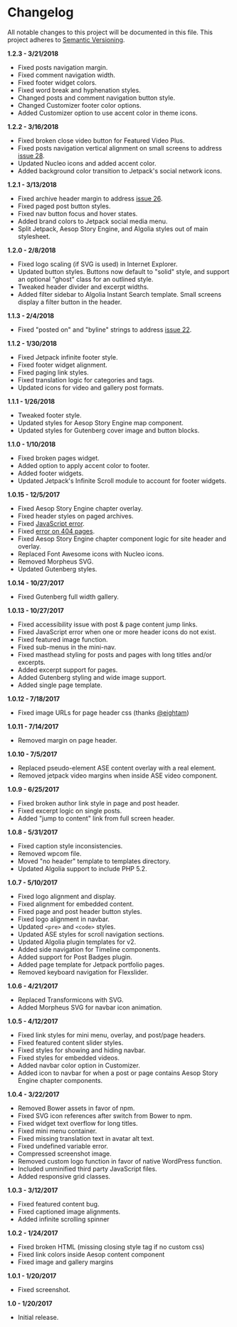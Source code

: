 # Changelog

All notable changes to this project will be documented in this file. This project adheres to [Semantic Versioning](http://semver.org/).

**1.2.3 - 3/21/2018**
- Fixed posts navigation margin.
- Fixed comment navigation width.
- Fixed footer widget colors.
- Fixed word break and hyphenation styles.
- Changed posts and comment navigation button style.
- Changed Customizer footer color options.
- Added Customizer option to use accent color in theme icons.

**1.2.2 - 3/16/2018**
- Fixed broken close video button for Featured Video Plus.
- Fixed posts navigation vertical alignment on small screens to address [issue 28](https://github.com/peiche/cover2/issues/28).
- Updated Nucleo icons and added accent color.
- Added background color transition to Jetpack's social network icons.

**1.2.1 - 3/13/2018**
- Fixed archive header margin to address [issue 26](https://github.com/peiche/cover2/issues/26).
- Fixed paged post button styles.
- Fixed nav button focus and hover states.
- Added brand colors to Jetpack social media menu.
- Split Jetpack, Aesop Story Engine, and Algolia styles out of main stylesheet.

**1.2.0 - 2/8/2018**
- Fixed logo scaling (if SVG is used) in Internet Explorer.
- Updated button styles. Buttons now default to "solid" style, and support an optional "ghost" class for an outlined style.
- Tweaked header divider and excerpt widths.
- Added filter sidebar to Algolia Instant Search template. Small screens display a filter button in the header.

**1.1.3 - 2/4/2018**
- Fixed "posted on" and "byline" strings to address [issue 22](https://github.com/peiche/cover2/issues/22).

**1.1.2 - 1/30/2018**
- Fixed Jetpack infinite footer style.
- Fixed footer widget alignment.
- Fixed paging link styles.
- Fixed translation logic for categories and tags.
- Updated icons for video and gallery post formats.

**1.1.1 - 1/26/2018**
- Tweaked footer style.
- Updated styles for Aesop Story Engine map component.
- Updated styles for Gutenberg cover image and button blocks.

**1.1.0 - 1/10/2018**
- Fixed broken pages widget.
- Added option to apply accent color to footer.
- Added footer widgets.
- Updated Jetpack's Infinite Scroll module to account for footer widgets.

**1.0.15 - 12/5/2017**
- Fixed Aesop Story Engine chapter overlay.
- Fixed header styles on paged archives.
- Fixed [JavaScript error](https://github.com/peiche/cover2/issues/13).
- Fixed [error on 404 pages](https://github.com/peiche/cover2/issues/14).
- Fixed Aesop Story Engine chapter component logic for site header and overlay.
- Replaced Font Awesome icons with Nucleo icons.
- Removed Morpheus SVG.
- Updated Gutenberg styles.

**1.0.14 - 10/27/2017**
- Fixed Gutenberg full width gallery.

**1.0.13 - 10/27/2017**
- Fixed accessibility issue with post & page content jump links.
- Fixed JavaScript error when one or more header icons do not exist.
- Fixed featured image function.
- Fixed sub-menus in the mini-nav.
- Fixed masthead styling for posts and pages with long titles and/or excerpts.
- Added excerpt support for pages.
- Added Gutenberg styling and wide image support.
- Added single page template.

**1.0.12 - 7/18/2017**
- Fixed image URLs for page header css (thanks [@eightam](https://github.com/eightam))

**1.0.11 - 7/14/2017**
- Removed margin on page header.

**1.0.10 - 7/5/2017**
- Replaced pseudo-element ASE content overlay with a real element.
- Removed jetpack video margins when inside ASE video component.

**1.0.9 - 6/25/2017**
- Fixed broken author link style in page and post header.
- Fixed excerpt logic on single posts.
- Added "jump to content" link from full screen header.

**1.0.8 - 5/31/2017**
- Fixed caption style inconsistencies.
- Removed wpcom file.
- Moved "no header" template to templates directory.
- Updated Algolia support to include PHP 5.2.

**1.0.7 - 5/10/2017**
- Fixed logo alignment and display.
- Fixed alignment for embedded content.
- Fixed page and post header button styles.
- Fixed logo alignment in navbar.
- Updated `<pre>` and `<code>` styles.
- Updated ASE styles for scroll navigation sections.
- Updated Algolia plugin templates for v2.
- Added side navigation for Timeline components.
- Added support for Post Badges plugin.
- Added page template for Jetpack portfolio pages.
- Removed keyboard navigation for Flexslider.

**1.0.6 - 4/21/2017**
- Replaced Transformicons with SVG.
- Added Morpheus SVG for navbar icon animation.

**1.0.5 - 4/12/2017**
- Fixed link styles for mini menu, overlay, and post/page headers.
- Fixed featured content slider styles.
- Fixed styles for showing and hiding navbar.
- Fixed styles for embedded videos.
- Added navbar color option in Customizer.
- Added icon to navbar for when a post or page contains Aesop Story Engine chapter components.

**1.0.4 - 3/22/2017**
- Removed Bower assets in favor of npm.
- Fixed SVG icon references after switch from Bower to npm.
- Fixed widget text overflow for long titles.
- Fixed mini menu container.
- Fixed missing translation text in avatar alt text.
- Fixed undefined variable error.
- Compressed screenshot image.
- Removed custom logo function in favor of native WordPress function.
- Included unminified third party JavaScript files.
- Added responsive grid classes.

**1.0.3 - 3/12/2017**
- Fixed featured content bug.
- Fixed captioned image alignments.
- Added infinite scrolling spinner

**1.0.2 - 1/24/2017**
- Fixed broken HTML (missing closing style tag if no custom css)
- Fixed link colors inside Aesop content component
- Fixed image and gallery margins

**1.0.1 - 1/20/2017**
- Fixed screenshot.

**1.0 - 1/20/2017**
- Initial release.

